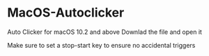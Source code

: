 # MacOS-Autoclicker
Auto Clicker for macOS 10.2 and above
Downlad the file and open it 

Make sure to set a stop-start key to ensure no accidental triggers


